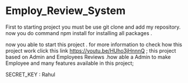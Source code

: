 # Employ_Review_System

First to starting project you must be use git clone and add my repository.
now you do command npm install for installing all packages .


now you able to start this project . for more information to check how this project work click this link  https://youtu.be/HUho3jHnnnQ ;
this project based on Admin and Employees Reviews .how able a Admin to make Employee  and many features available in this project;


SECRET_KEY : Rahul
